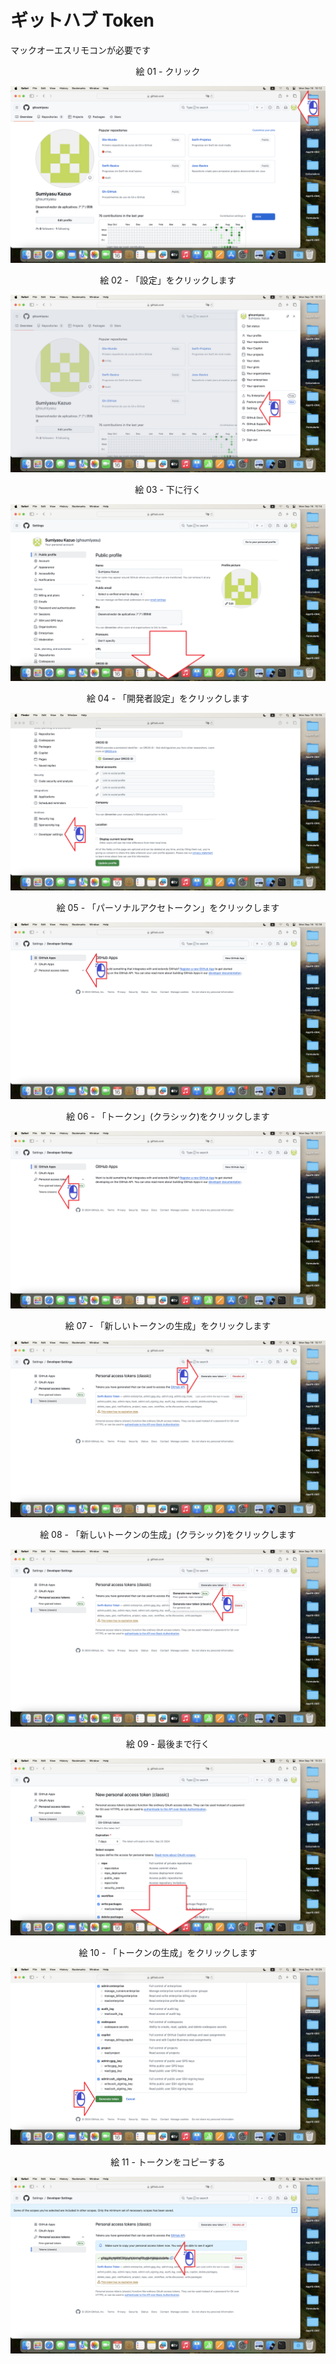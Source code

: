 # ギットハブ Token
マックオーエスリモコンが必要です

<div align="center">
絵 01 - クリック
</div>

![](Imagens/macOS-GitHub-Token-Img01.png)

<div align="center">
絵 02 - 「設定」をクリックします
</div>

![](Imagens/macOS-GitHub-Token-Img02.png)

<div align="center">
絵 03 - 下に行く
</div>

![](Imagens/macOS-GitHub-Token-Img03.png)

<div align="center">
絵 04 - 「開発者設定」をクリックします
</div>

![](Imagens/macOS-GitHub-Token-Img04.png)


<div align="center">
絵 05 - 「パーソナルアクセトークン」をクリックします
</div>

![](Imagens/macOS-GitHub-Token-Img05.png)

<div align="center">
絵 06 - 「トークン」(クラシック)をクリックします 
</div>

![](Imagens/macOS-GitHub-Token-Img06.png)

<div align="center">
絵 07 - 「新しいトークンの生成」をクリックします
</div>

![](Imagens/macOS-GitHub-Token-Img07.png)

<div align="center">
絵 08 - 「新しいトークンの生成」(クラシック)をクリックします
</div>

![](Imagens/macOS-GitHub-Token-Img08.png)

<div align="center">
絵 09 - 最後まで行く
</div>

![](Imagens/macOS-GitHub-Token-Img09.png)

<div align="center">
絵 10 - 「トークンの生成」をクリックします
</div>

![](Imagens/macOS-GitHub-Token-Img10.png)


<div align="center">
絵 11 - トークンをコピーする
</div>

![](Imagens/macOS-GitHub-Token-Img11.png)